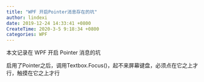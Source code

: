 ```yaml
---
title: "WPF 开启Pointer消息存在的坑"
author: lindexi
date: 2019-12-24 14:33:41 +0800
CreateTime: 2020-3-5 9:18:34 +0800
categories: WPF
---
```


本文记录在 WPF 开启 Pointer 消息的坑

<!--more-->


<!-- 发布 -->

启用了Pointer之后，调用Textbox.Focus()，起不来屏幕键盘，必须点在它之上才行，触摸在它之上才行
